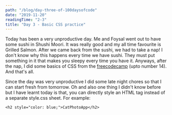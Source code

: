 ```yaml
---
path: "/blog/day-three-of-100daysofcode"
date: "2019-11-20"
readingTime: "2-3"
title: "Day 3 - Basic CSS practice"
---
```


Today has been a very unproductive day. Me and Foysal went out to have some sushi in Shushi Moori. It was really good and my all time favourite is Grilled Salmon. After we came back from the sushi, we had to take a nap! I don't know why this happens every time we have sushi. They must put something in it that makes you sleepy every time you have it. Anyways, after the nap, I did some basics of CSS from the [freecodecamp](https://www.freecodecamp.org/suborna) (upto number 14). And that's all. 

Since the day was very unproductive I did some late night chores so that I can start fresh from tomorrow. Oh and also one thing I didn't know before but I have learnt today is that, you can directly style an HTML tag instead of a separate style.css sheet. For example:

``` <h2 style="color: blue;">CatPhotoApp</h2> ```
